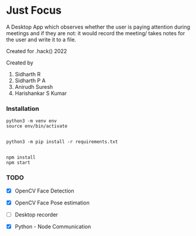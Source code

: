 # Just Focus
A Desktop App which observes whether the user is paying attention during meetings and if they are not: it would record the meeting/ takes notes for the user and write it to a file.

Created for .hack() 2022

Created by 

1. Sidharth R
2. Sidharth P A
3. Anirudh Suresh
4. Harishankar S Kumar

### Installation

	python3 -m venv env
	source env/bin/activate


	python3 -m pip install -r requirements.txt


	npm install
	npm start

### TODO

- [x] OpenCV Face Detection
- [x] OpenCV Face Pose estimation
- [ ] Desktop recorder
- [x] Python - Node Communication

